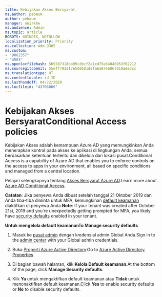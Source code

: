 ```yaml
---
title: Kebijakan Akses Bersyarat
ms.author: pebaum
author: pebaum
manager: mnirkhe
ms.audience: Admin
ms.topic: article
ROBOTS: NOINDEX, NOFOLLOW
localization_priority: Priority
ms.collection: Adm_O365
ms.custom:
- "9002357"
- "4583"
ms.openlocfilehash: 569507318b499cdbcf2a1cd75e84046953f62212
ms.sourcegitcommit: 55eff703a17e500681d8fa6a87eb067019ade3cc
ms.translationtype: HT
ms.contentlocale: id-ID
ms.lasthandoff: 04/22/2020
ms.locfileid: "43706060"
---
```

# <a name="conditional-access-policies"></a><span data-ttu-id="f7ef0-102">Kebijakan Akses Bersyarat</span><span class="sxs-lookup"><span data-stu-id="f7ef0-102">Conditional Access policies</span></span>

<span data-ttu-id="f7ef0-103">Kebijakan Akses adalah kemampuan Azure AD yang memungkinkan Anda menerapkan kontrol pada akses ke aplikasi di lingkungan Anda, semua berdasarkan ketentuan tertentu dan dikelola dari lokasi pusat.</span><span class="sxs-lookup"><span data-stu-id="f7ef0-103">Conditional Access is a capability of Azure AD that enables you to enforce controls on the access to apps in your environment, all based on specific conditions and managed from a central location.</span></span>

<span data-ttu-id="f7ef0-104">Pelajari selengkapnya tentang [Akses Bersyarat Azure AD](https://docs.microsoft.com/azure/active-directory/conditional-access/).</span><span class="sxs-lookup"><span data-stu-id="f7ef0-104">Learn more about [Azure AD Conditional Access](https://docs.microsoft.com/azure/active-directory/conditional-access/).</span></span>  

<span data-ttu-id="f7ef0-105">**Catatan**: Jika penyewa Anda dibuat setelah tanggal 21 Oktober 2019 dan Anda tiba-tiba diminta untuk MFA, kemungkinan [default keamanan](https://aka.ms/securitydefaults) diaktifkan di penyewa Anda.</span><span class="sxs-lookup"><span data-stu-id="f7ef0-105">**Note**: If your tenant was created after October 21st, 2019 and you're unexpectedly getting prompted for MFA, you likely have [security defaults](https://aka.ms/securitydefaults) enabled in your tenant.</span></span>

<span data-ttu-id="f7ef0-106">**Untuk mengelola default keamanan**</span><span class="sxs-lookup"><span data-stu-id="f7ef0-106">**To Manage security defaults**</span></span>

1. <span data-ttu-id="f7ef0-107">Masuk ke [pusat admin](https://go.microsoft.com/fwlink/p/?linkid=834822) dengan kredensial admin Global Anda.</span><span class="sxs-lookup"><span data-stu-id="f7ef0-107">Sign in to the [admin center](https://go.microsoft.com/fwlink/p/?linkid=834822) with your Global admin credentials.</span></span>

2. <span data-ttu-id="f7ef0-108">Buka [Properti Azure Active Directory](https://portal.azure.com/#blade/Microsoft_AAD_IAM/ActiveDirectoryMenuBlade/Properties).</span><span class="sxs-lookup"><span data-stu-id="f7ef0-108">Go to [Azure Active Directory Properties](https://portal.azure.com/#blade/Microsoft_AAD_IAM/ActiveDirectoryMenuBlade/Properties).</span></span>

3. <span data-ttu-id="f7ef0-109">Di bagian bawah halaman, klik **Kelola Default keamanan**.</span><span class="sxs-lookup"><span data-stu-id="f7ef0-109">At the bottom of the page, click **Manage Security defaults**.</span></span>

4. <span data-ttu-id="f7ef0-110">Klik **Ya** untuk mengaktifkan default keamanan atau **Tidak** untuk menonaktifkan default keamanan.</span><span class="sxs-lookup"><span data-stu-id="f7ef0-110">Click **Yes** to enable security defaults or **No** to disable security defaults.</span></span>
